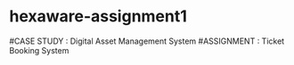 # hexaware-assignment1
#CASE STUDY : Digital Asset Management System
#ASSIGNMENT : Ticket Booking System
